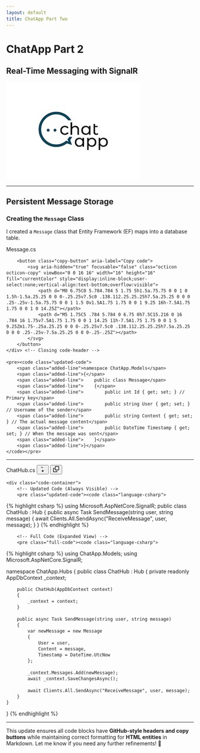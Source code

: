 ```yaml
---
layout: default
title: ChatApp Part Two
---
```


# **ChatApp Part 2**  
## **Real-Time Messaging with SignalR**

![ChatApp](images/ChatApp.png)

---

## **Persistent Message Storage**
### **Creating the `Message` Class**
I created a `Message` class that Entity Framework (EF) maps into a database table.

<div class="code-block">
    <div class="code-header">
        <span class="code-filename">Message.cs</span>
        
        <button class="copy-button" aria-label="Copy code">
            <svg aria-hidden="true" focusable="false" class="octicon octicon-copy" viewBox="0 0 16 16" width="16" height="16" fill="currentColor" style="display:inline-block;user-select:none;vertical-align:text-bottom;overflow:visible">
                <path d="M0 6.75C0 5.784.784 5 1.75 5h1.5a.75.75 0 0 1 0 1.5h-1.5a.25.25 0 0 0-.25.25v7.5c0 .138.112.25.25.25h7.5a.25.25 0 0 0 .25-.25v-1.5a.75.75 0 0 1 1.5 0v1.5A1.75 1.75 0 0 1 9.25 16h-7.5A1.75 1.75 0 0 1 0 14.25Z"></path>
                <path d="M5 1.75C5 .784 5.784 0 6.75 0h7.5C15.216 0 16 .784 16 1.75v7.5A1.75 1.75 0 0 1 14.25 11h-7.5A1.75 1.75 0 0 1 5 9.25Zm1.75-.25a.25.25 0 0 0-.25.25v7.5c0 .138.112.25.25.25h7.5a.25.25 0 0 0 .25-.25v-7.5a.25.25 0 0 0-.25-.25Z"></path>
            </svg>
        </button>
    </div> <!-- Closing code-header -->

    <pre><code class="updated-code">
        <span class="added-line">namespace ChatApp.Models</span>
        <span class="added-line">{</span>
        <span class="added-line">    public class Message</span>
        <span class="added-line">    {</span>
        <span class="added-line">        public int Id { get; set; } // Primary key</span>
        <span class="added-line">        public string User { get; set; } // Username of the sender</span>
        <span class="added-line">        public string Content { get; set; } // The actual message content</span>
        <span class="added-line">        public DateTime Timestamp { get; set; } // When the message was sent</span>
        <span class="added-line">    }</span>
        <span class="added-line">}</span>
    </code></pre>
</div> <!-- Closing code-block -->


---

<div class="code-block">
    <div class="code-header">
        <span class="code-filename">ChatHub.cs</span>
        <button class="expand-button" aria-label="Expand all lines">
            <svg aria-hidden="true" focusable="false" class="octicon octicon-unfold" viewBox="0 0 16 16" width="16" height="16" fill="currentColor">
                <path d="M8.177.677 2.896 2.896a.25.25 0 0 1-.177.427H8.75v1.25a.75.75 0 0 1-1.5 0V4H5.104a.25.25 0 0 1-.177-.427L7.823.677a.25.25 0 0 1 .354 0ZM7.25 10.75a.75.75 0 0 1 1.5 0V12h2.146a.25.25 0 0 1 .177.427l-2.896 2.896a.25.25 0 0 1-.354 0l-2.896-2.896A.25.25 0 0 1 5.104 12H7.25v-1.25Z"></path>
            </svg>
        </button>
        <button class="copy-button" aria-label="Copy code">
            <svg aria-hidden="true" focusable="false" class="octicon octicon-copy" viewBox="0 0 16 16" width="16" height="16" fill="currentColor">
                <path d="M0 6.75C0 5.784.784 5 1.75 5h1.5a.75.75 0 0 1 0 1.5h-1.5a.25.25 0 0 0-.25.25v7.5c0 .138.112.25.25.25h7.5a.25.25 0 0 0 .25-.25v-1.5a.75.75 0 0 1 1.5 0v1.5A1.75 1.75 0 0 1 9.25 16h-7.5A1.75 1.75 0 0 1 0 14.25Z"></path>
                <path d="M5 1.75C5 .784 5.784 0 6.75 0h7.5C15.216 0 16 .784 16 1.75v7.5A1.75 1.75 0 0 1 14.25 11h-7.5A1.75 1.75 0 0 1 5 9.25Zm1.75-.25a.25.25 0 0 0-.25.25v7.5c0 .138.112.25.25.25h7.5a.25.25 0 0 0 .25-.25v-7.5a.25.25 0 0 0-.25-.25Z"></path>
            </svg>
        </button>
    </div>

    
    <div class="code-container">
        <!-- Updated Code (Always Visible) -->
        <pre class="updated-code"><code class="language-csharp">
{% highlight csharp %}
using Microsoft.AspNetCore.SignalR;
public class ChatHub : Hub
{
    public async Task SendMessage(string user, string message)
    {
        await Clients.All.SendAsync("ReceiveMessage", user, message);
    }
}
{% endhighlight %}
        </code></pre>

        <!-- Full Code (Expanded View) -->
        <pre class="full-code"><code class="language-csharp">
{% highlight csharp %}
using ChatApp.Models;
using Microsoft.AspNetCore.SignalR;

namespace ChatApp.Hubs
{
    public class ChatHub : Hub
    {
        private readonly AppDbContext _context;

        public ChatHub(AppDbContext context)
        {
            _context = context;
        }

        public async Task SendMessage(string user, string message)
        {
            var newMessage = new Message
            {
                User = user,
                Content = message,
                Timestamp = DateTime.UtcNow
            };

            _context.Messages.Add(newMessage);
            await _context.SaveChangesAsync();

            await Clients.All.SendAsync("ReceiveMessage", user, message);
        }
    }
}
{% endhighlight %}
        </code></pre>
    </div>
</div>

---

This update ensures all code blocks have **GitHub-style headers and copy buttons** while maintaining correct formatting for **HTML entities** in Markdown. Let me know if you need any further refinements! 🚀
